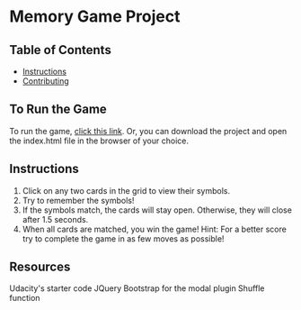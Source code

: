 # Memory Game Project

## Table of Contents

* [Instructions](#instructions)
* [Contributing](#contributing)

## To Run the Game

To run the game, [click this link](https://hugobee.github.io/memorygame/). Or, you can download the project and open the index.html file in the browser of your choice.

## Instructions
1. Click on any two cards in the grid to view their symbols.
2. Try to remember the symbols!
3. If the symbols match, the cards will stay open. Otherwise, they will close after 1.5 seconds.
4. When all cards are matched, you win the game!
Hint: For a better score try to complete the game in as few moves as possible!

## Resources

Udacity's starter code
JQuery
Bootstrap for the modal plugin
Shuffle function
